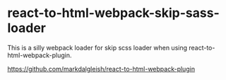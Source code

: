 # react-to-html-webpack-skip-sass-loader

This is a silly webpack loader for skip scss loader when using react-to-html-webpack-plugin.

https://github.com/markdalgleish/react-to-html-webpack-plugin
